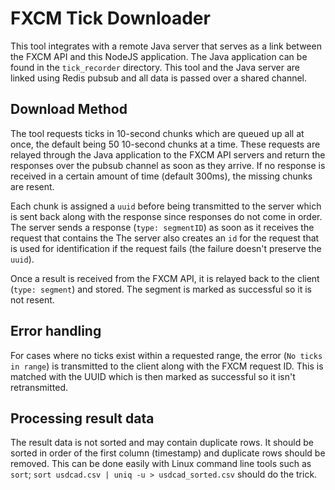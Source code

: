 # FXCM Tick Downloader
This tool integrates with a remote Java server that serves as a link between the FXCM API and this NodeJS application.  The Java application can be found in the `tick_recorder` directory.  This tool and the Java server are linked using Redis pubsub and all data is passed over a shared channel.

## Download Method
The tool requests ticks in 10-second chunks which are queued up all at once, the default being 50 10-second chunks at a time.  These requests are relayed through the Java application to the FXCM API servers and return the responses over the pubsub channel as soon as they arrive.  If no response is received in a certain amount of time (default 300ms), the missing chunks are resent.

Each chunk is assigned a `uuid` before being transmitted to the server which is sent back along with the response since responses do not come in order.  The server sends a response (`type: segmentID`) as soon as it receives the request that contains the The server also creates an `id` for the request that is used for identification if the request fails (the failure doesn't preserve the `uuid`).

Once a result is received from the FXCM API, it is relayed back to the client (`type: segment`) and stored.  The segment is marked as successful so it is not resent.

## Error handling
For cases where no ticks exist within a requested range, the error (`No ticks in range`) is transmitted to the client along with the FXCM request ID.  This is matched with the UUID which is then marked as successful so it isn't retransmitted.

## Processing result data
The result data is not sorted and may contain duplicate rows.  It should be sorted in order of the first column (timestamp) and duplicate rows should be removed.  This can be done easily with Linux command line tools such as `sort`; `sort usdcad.csv | uniq -u > usdcad_sorted.csv` should do the trick.
